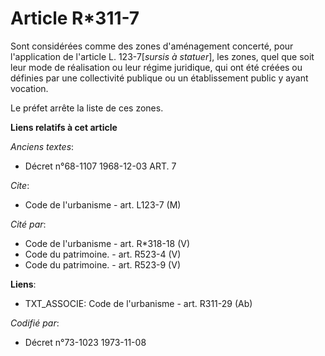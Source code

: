 # Article R*311-7

Sont considérées comme des zones d'aménagement concerté, pour l'application de l'article L. 123-7[*sursis à statuer*], les
zones, quel que soit leur mode de réalisation ou leur régime juridique, qui ont été créées ou définies par une collectivité
publique ou un établissement public y ayant vocation.

Le préfet arrête la liste de ces zones.

**Liens relatifs à cet article**

_Anciens textes_:

  - Décret n°68-1107 1968-12-03 ART. 7

_Cite_:

  - Code de l'urbanisme - art. L123-7 (M)

_Cité par_:

  - Code de l'urbanisme - art. R*318-18 (V)
  - Code du patrimoine. - art. R523-4 (V)
  - Code du patrimoine. - art. R523-9 (V)

**Liens**:

  - TXT_ASSOCIE: Code de l'urbanisme - art. R311-29 (Ab)

_Codifié par_:

  - Décret n°73-1023 1973-11-08
